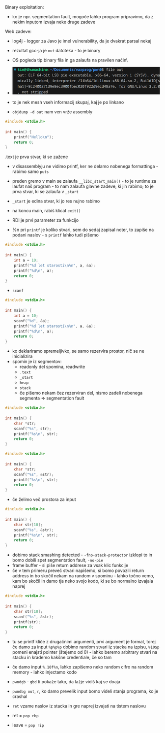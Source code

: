 Binary exploitation:
- ko je npr. segmentation fault, mogoče lahko program pripravimo, da z nekim inputom izvaja neke druge zadeve

Web zadeve:
- log4j - logger za Javo je imel vulnerability, da je dvakrat parsal nekaj

- rezultat gcc-ja je `out` datoteka - to je binary
- OS pogleda tip binary fila in ga zalaufa na pravilen način\
- ![500](Images3/Pasted%20image%2020250224134302.png)
- to je nek mesh vseh informacij skupaj, kaj je po linkano
- `objdump -d out` nam ven vrže assembly

```c
#include <stdio.h>

int main() {
    printf("Hello\n");
    return 0;
}
```
.text je prva stvar, ki se zažene
- v disassemblyju ne vidimo printf, ker ne delamo nobenega formattinga - rabimo samo `puts`
- preden gremo v main se zalaufa `__libc_start_main()` - to je runtime za laufat naš program - to nam zalaufa glavne zadeve, ki jih rabimo; to je prva stvar, ki se zalaufa v `_start`
- `_start` je edina stvar, ki jo res nujno rabimo
- na koncu main, rabiš klicat `exit()`

- RDI je prvi parameter za funkcijo
- %n pri `printf` je koliko stvari, sem do sedaj zapisal noter, to zapiše na podani naslov - s `printf` lahko tudi pišemo
```c
#include <stdio.h>

int main() {
    int a = 10;
    printf("%d let starosti\n%n", a, &a);
    printf("%d\n", a);
    return 0;
}
```

- `scanf`
```c
#include <stdio.h>

int main() {
    int a = 10;
    scanf("%d", &a);
    printf("%d let starosti\n%n", a, &a);
    printf("%d\n", a);
    return 0;
}
```

- ko deklariramo spremeljivko, se samo rezervira prostor, nič se ne inicializira
- spomin je iz segmentov:
	- readonly del spomina, readwrite
	- `.text`
	- `_start`
	- `heap`
	- `stack`
	- če pišemo nekam čez rezerviran del, nismo zadeli nobenega segmenta => segmentation fault

```c
#include <stdio.h>

int main() {
    char *str;
    scanf("%s", str);
    printf("%s\n", str);
    return 0;
}
```

```c
#include <stdio.h>

int main() {
    char *str;
    scanf("%s", &str);
    printf("%s\n", str);
    return 0;
}
```

- če želimo več prostora za input

```c
#include <stdio.h>

int main() {
    char str[10];
    scanf("%s", &str);
    printf("%s\n", str);
    return 0;
}
```

- dobimo stack smashing detected - `-fno-stack-protector` izklopi to in bomo dobili spet segmentation fault, `-no-pie`
- frame buffer - si piše return addrese za vsak klic funkcije
- če v tem primeru preveč stvari napišemo, si bomo povozili return address in bo skočil nekam na random v spominu - lahko točno vemo, kam bo skočil in damo tja neko svojo kodo, ki se bo normalno izvajala naprej

```c
#include <stdio.h>

int main() {
    char str[10];
    scanf("%s", &str);
    printf(str);
    return 0;
}
```
- tu se printf kliče z drugačnimi argumenti, prvi argument je format, torej če damo za input `%p%p%p` dobimo random stvari iz stacka na izpisu, `%10$p` pomeni enajsti pointer (štejemo od 0) - lahko beremo arbitrary stvari na stacku in krademo kakšne credentiale, če so tam
- če damo input `%.10f%n`, lahko zapišemo neko random cifro na random memory - lahko injectamo kodo

- `pwndgb` - `gbd` ti pokaže tako, da lažje vidiš kaj se doaja
- `pwndbg out`, `r`, ko damo prevelik input bomo videli stanja programa, ko je crashal
- `ret` vzame naslov iz stacka in gre naprej izvajati na tistem naslovu

- ret = `pop rbp`
- leave = `pop rip`
